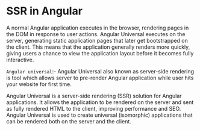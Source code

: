 # SSR in Angular

A normal Angular application executes in the browser, rendering pages in the DOM in response to user actions. Angular Universal executes on the server, generating static application pages that later get bootstrapped on the client. This means that the application generally renders more quickly, giving users a chance to view the application layout before it becomes fully interactive.

`Angular universal`:- Angular Universal also known as server-side rendering is tool which allows server to pre-render Angular application while user hits your website for first time.

Angular Universal is a server-side rendering (SSR) solution for Angular applications. It allows the application to be rendered on the server and sent as fully rendered HTML to the client, improving performance and SEO. Angular Universal is used to create universal (isomorphic) applications that can be rendered both on the server and the client.
